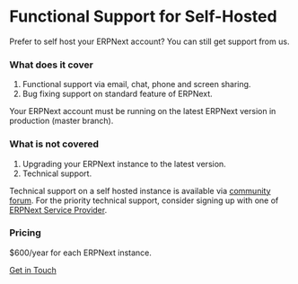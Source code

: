 # Functional Support for Self-Hosted

Prefer to self host your ERPNext account? You can still get support from us.

### What does it cover

1. Functional support via email, chat, phone and screen sharing.
1. Bug fixing support on standard feature of ERPNext.

Your ERPNext account must be running on the latest ERPNext version in production (master branch).

### What is not covered

1. Upgrading your ERPNext instance to the latest version.
1. Technical support.

Technical support on a self hosted instance is available via <a href="https://discuss.erpnext.com">community forum</a>. For the priority technical support, consider signing up with one of <a href="https://community.erpnext.com/service-providers">ERPNext Service Provider</a>.

### Pricing

$600/year for each ERPNext instance.

<a class="blue button" href="https://frappe.io/about#contact">Get in Touch</a>
